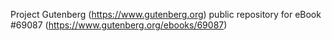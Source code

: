 Project Gutenberg (https://www.gutenberg.org) public repository for eBook #69087 (https://www.gutenberg.org/ebooks/69087)